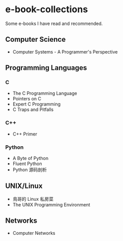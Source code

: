 # e-book-collections

Some e-books I have read and recommended.

## Computer Science

- Computer Systems - A Programmer's Perspective

## Programming Languages

### C

- The C Programming Language
- Pointers on C
- Expert C Programming
- C Traps and Pitfalls

### C++

- C++ Primer

### Python

- A Byte of Python
- Fluent Python
- Python 源码剖析

## UNIX/Linux

- 鳥哥的 Linux 私房菜
- The UNIX Programming Environment

## Networks

- Computer Networks

